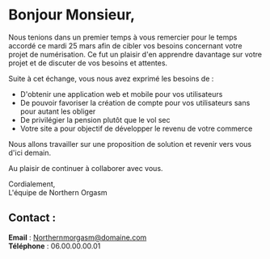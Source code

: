 # Bonjour Monsieur,

Nous tenions dans un premier temps à vous remercier pour le temps accordé ce mardi 25 mars afin de cibler vos besoins concernant votre projet de numérisation. Ce fut un plaisir d'en apprendre davantage sur votre projet et de discuter de vos besoins et attentes.

Suite à cet échange, vous nous avez exprimé les besoins de :

- D'obtenir une application web et mobile pour vos utilisateurs 
- De pouvoir favoriser la création de compte pour vos utilisateurs sans pour autant les obliger  
- De privilégier la pension plutôt que le vol sec 
- Votre site a pour objectif de développer le revenu de votre commerce  

Nous allons travailler sur une proposition de solution et revenir vers vous d'ici demain.

Au plaisir de continuer à collaborer avec vous.

Cordialement,  
L'équipe de Northern Orgasm

## Contact :

**Email** : Northernmorgasm@domaine.com  
**Téléphone** : 06.00.00.00.01
